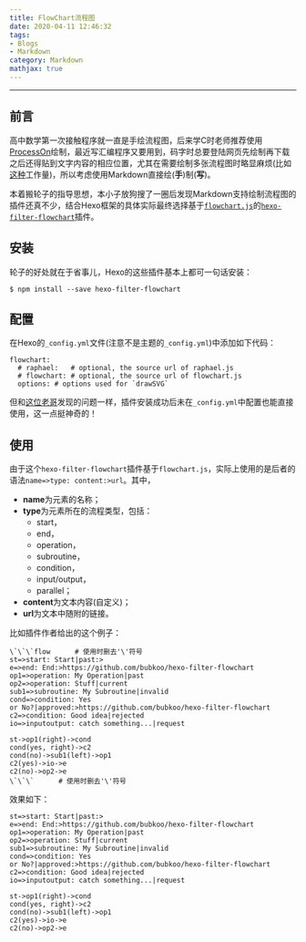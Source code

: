 ```yaml
---
title: FlowChart流程图
date: 2020-04-11 12:46:32
tags: 
- Blogs
- Markdown
category: Markdown
mathjax: true
---
```

- - - 
## 前言

高中数学第一次接触程序就一直是手绘流程图，后来学C时老师推荐使用[ProcessOn](https://www.processon.com/)绘制，最近写汇编程序又要用到，码字时总要登陆网页先绘制再下载之后还得贴到文字内容的相应位置，尤其在需要绘制多张流程图时略显麻烦(比如[这种](https://callmemengmeng.github.io/2020/04/07/)工作量)，所以考虑使用Markdown直接绘(**手**)制(**写**)。

本着搬轮子的指导思想，本小子放狗搜了一圈后发现Markdown支持绘制流程图的插件还真不少，结合Hexo框架的具体实际最终选择基于[`flowchart.js`](http://flowchart.js.org/)的[`hexo-filter-flowchart`](https://github.com/bubkoo/hexo-filter-flowchart)插件。

## 安装

轮子的好处就在于省事儿，Hexo的这些插件基本上都可一句话安装：
```
$ npm install --save hexo-filter-flowchart
```

## 配置

在Hexo的`_config.yml`文件(注意不是主题的`_config.yml`)中添加如下代码：
```
flowchart:
  # raphael:   # optional, the source url of raphael.js
  # flowchart: # optional, the source url of flowchart.js
  options: # options used for `drawSVG`
```
但和[这位老哥](https://www.liuyude.com/How_to_make_your_HEXO_blog_support_handwriting_flowchart.html)发现的问题一样，插件安装成功后未在`_config.yml`中配置也能直接使用，这一点挺神奇的！

## 使用

由于这个`hexo-filter-flowchart`插件基于`flowchart.js`，实际上使用的是后者的语法`name=>type: content:>url`。其中，
+ **name**为元素的名称；
+ **type**为元素所在的流程类型，包括：
  - start，
  - end，
  - operation，
  - subroutine，
  - condition，
  - input/output，
  - parallel；
+ **content**为文本内容(自定义)；
+ **url**为文本中随附的链接。

比如插件作者给出的这个例子：
```
\`\`\`flow		# 使用时删去'\'符号
st=>start: Start|past:>
e=>end: End:>https://github.com/bubkoo/hexo-filter-flowchart
op1=>operation: My Operation|past
op2=>operation: Stuff|current
sub1=>subroutine: My Subroutine|invalid
cond=>condition: Yes
or No?|approved:>https://github.com/bubkoo/hexo-filter-flowchart
c2=>condition: Good idea|rejected
io=>inputoutput: catch something...|request

st->op1(right)->cond
cond(yes, right)->c2
cond(no)->sub1(left)->op1
c2(yes)->io->e
c2(no)->op2->e
\`\`\`		# 使用时删去'\'符号
```
效果如下：
```flow
st=>start: Start|past:>
e=>end: End:>https://github.com/bubkoo/hexo-filter-flowchart
op1=>operation: My Operation|past
op2=>operation: Stuff|current
sub1=>subroutine: My Subroutine|invalid
cond=>condition: Yes
or No?|approved:>https://github.com/bubkoo/hexo-filter-flowchart
c2=>condition: Good idea|rejected
io=>inputoutput: catch something...|request

st->op1(right)->cond
cond(yes, right)->c2
cond(no)->sub1(left)->op1
c2(yes)->io->e
c2(no)->op2->e
```